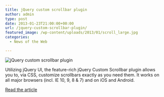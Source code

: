 ```yaml
---
title: jQuery custom scrollbar plugin
author: admin
type: post
date: 2013-01-23T21:00:00+00:00
url: /jquery-custom-scrollbar-plugin/
featured_image: /wp-content/uploads/2013/01/scroll_large.jpg
categories:
  - News of the Web

---
```

<img src="https://i2.wp.com/codevisually.com/wp-content/uploads/2013/01/scroll_large.jpg?w=700" alt="jQuery custom scrollbar plugin" data-recalc-dims="1" />

Utilizing jQuery UI, the feature-rich jQuery Custom Scrollbar plugin allows you to, via CSS, customize scrollbars exactly as you need them. It works on all major browsers (incl. IE 10, 9, 8 & 7) and on iOS and Android.

<a href="http://codevisually.com/jquery-custom-scrollbar-plugin/" title="jQuery custom scrollbar plugin" target="_blank">Read the article</a>